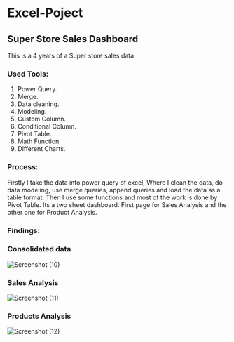 # Excel-Poject
## Super Store Sales Dashboard

This is a 4 years of a Super store sales data.
### Used Tools:
1. Power Query.
2. Merge.
3. Data cleaning.
4. Modeling.
5. Custom Column.
6. Conditional Column.
7. Pivot Table.
8. Math Function.
9. Different Charts.

### Process:
Firstly I take the data into power query of excel, Where I clean the data, do data modeling, use merge queries, append queries and load the data as a table format. Then I use some functions and most of the work is done by Pivot Table. Its a two sheet dashboard. First page for Sales Analysis and the other one for Product Analysis.

### Findings: 
### Consolidated data
![Screenshot (10)](https://github.com/PervejHosen/Excel-Poject/assets/117522848/7bd190a8-3d90-4b55-9d4d-93c077c2c167)

### Sales Analysis
![Screenshot (11)](https://github.com/PervejHosen/Excel-Poject/assets/117522848/548822a7-72d9-4b1f-8923-58075105475f)

### Products Analysis
![Screenshot (12)](https://github.com/PervejHosen/Excel-Poject/assets/117522848/11c48c03-abfb-43fa-981a-66c69a064adb)
